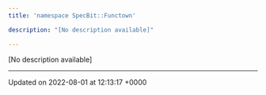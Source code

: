 ```yaml
---
title: 'namespace SpecBit::Functown'

description: "[No description available]"

---
```







[No description available]






-------------------------------

Updated on 2022-08-01 at 12:13:17 +0000
